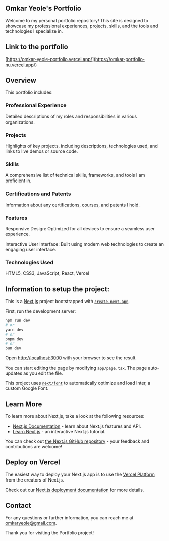## Omkar Yeole's Portfolio
Welcome to my personal portfolio repository! This site is designed to showcase my professional experiences, projects, skills, and the tools and technologies I specialize in.

## Link to the portfolio
[https://omkar-yeole-portfolio.vercel.app/](https://omkar-portfolio-nu.vercel.app/)

## Overview
This portfolio includes:

### Professional Experience 
Detailed descriptions of my roles and responsibilities in various organizations.

### Projects 
Highlights of key projects, including descriptions, technologies used, and links to live demos or source code.

### Skills 
A comprehensive list of technical skills, frameworks, and tools I am proficient in.

### Certifications and Patents 
Information about any certifications, courses, and patents I hold.

### Features
Responsive Design: Optimized for all devices to ensure a seamless user experience.

Interactive User Interface: Built using modern web technologies to create an engaging user interface.

### Technologies Used
HTML5, CSS3, JavaScript, React, Vercel

## Information to setup the project:

This is a [Next.js](https://nextjs.org/) project bootstrapped with [`create-next-app`](https://github.com/vercel/next.js/tree/canary/packages/create-next-app).

First, run the development server:

```bash
npm run dev
# or
yarn dev
# or
pnpm dev
# or
bun dev
```

Open [http://localhost:3000](http://localhost:3000) with your browser to see the result.

You can start editing the page by modifying `app/page.tsx`. The page auto-updates as you edit the file.

This project uses [`next/font`](https://nextjs.org/docs/basic-features/font-optimization) to automatically optimize and load Inter, a custom Google Font.

## Learn More

To learn more about Next.js, take a look at the following resources:

- [Next.js Documentation](https://nextjs.org/docs) - learn about Next.js features and API.
- [Learn Next.js](https://nextjs.org/learn) - an interactive Next.js tutorial.

You can check out [the Next.js GitHub repository](https://github.com/vercel/next.js/) - your feedback and contributions are welcome!

## Deploy on Vercel

The easiest way to deploy your Next.js app is to use the [Vercel Platform](https://vercel.com/new?utm_medium=default-template&filter=next.js&utm_source=create-next-app&utm_campaign=create-next-app-readme) from the creators of Next.js.

Check out our [Next.js deployment documentation](https://nextjs.org/docs/deployment) for more details.


## Contact
For any questions or further information, you can reach me at omkaryeole@gmail.com.

Thank you for visiting the Portfolio project!
